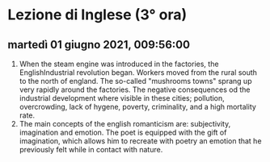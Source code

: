 
# Lezione di Inglese (3° ora)

## martedì 01 giugno 2021, 009:56:00

1. When the steam engine was introduced in the factories, the EnglishIndustrial revolution began.
Workers moved from the rural south to the north of england.
The so-called "mushrooms towns" sprang up very rapidly around the factories.
The negative consequences od the industrial development where visible in these cities; pollution, overcrowding, lack of hygene, poverty, criminality, and a high  mortality rate.
2. The main concepts of the english romanticism are: subjectivity, imagination and emotion.
The poet is equipped with the gift of imagination, which allows him to recreate with poetry an emotion that he previously felt while in contact with nature.
<!--stackedit_data:
eyJoaXN0b3J5IjpbNzc2NzU0MDM3LDg2MzQwMTk1Niw1MzMxMT
Q4NzIsLTE0NjAwNzQwNTZdfQ==
-->